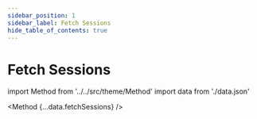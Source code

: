 ```yaml
---
sidebar_position: 1
sidebar_label: Fetch Sessions
hide_table_of_contents: true
---
```


# Fetch Sessions

import Method from '../../src/theme/Method'
import data from './data.json'

<Method 
{...data.fetchSessions}
/>